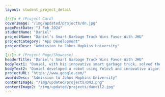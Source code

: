 ```yaml
---
layout: student_project_detail

[//]: # (Project Card)
coverImage: "/img/updated/projects/dn.jpg"
pagePostDate: "3 Feb 2024"
studentName: "Daniel"
projectName: "Daniel's Smart Garbage Truck Wins Favor With JHU"
projectCategory: "App Development"
projectDesc: "Admission to Johns Hopkins University"

[//]: # (Project Page/Showcase)
headerTitle: "Daniel's Smart Garbage Truck Wins Favor With JHU"
bodyText1: "Daniel, with his innovative smart garbage truck, solved the problem of highway pollution and littering at a low cost, earning high praise from Johns Hopkins University!"
bodyText2: "Daniel developed a robot using Yolov5 and innovative algorithms to accurately identify and categorize roadside trash, proven by rigorous tests."
projectURL: "https://www.google.com/"
awardsDesc: "Admission to Johns Hopkins University"
contentImage: "/img/updated/projects/DN3.png"
contentImage2: "/img/updated/projects/daneil2.jpg"
---
```

